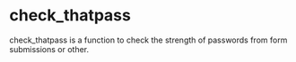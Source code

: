 check_thatpass
==============

check_thatpass is a function to check the strength of passwords from form submissions or other.